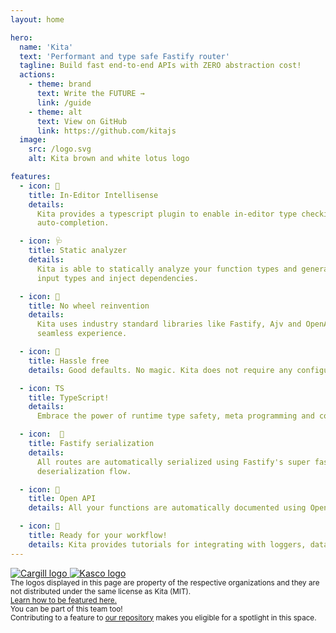 ```yaml
---
layout: home

hero:
  name: 'Kita'
  text: 'Performant and type safe Fastify router'
  tagline: Build fast end-to-end APIs with ZERO abstraction cost!
  actions:
    - theme: brand
      text: Write the FUTURE →
      link: /guide
    - theme: alt
      text: View on GitHub
      link: https://github.com/kitajs
  image:
    src: /logo.svg
    alt: Kita brown and white lotus logo

features:
  - icon: 🔎
    title: In-Editor Intellisense
    details:
      Kita provides a typescript plugin to enable in-editor type checking and
      auto-completion.

  - icon: 🩺
    title: Static analyzer
    details:
      Kita is able to statically analyze your function types and generate routes, validate
      input types and inject dependencies.

  - icon: 🛞
    title: No wheel reinvention
    details:
      Kita uses industry standard libraries like Fastify, Ajv and OpenAPI to provide a
      seamless experience.

  - icon: 🧩
    title: Hassle free
    details: Good defaults. No magic. Kita does not require any configuration whatsoever.

  - icon: TS
    title: TypeScript!
    details:
      Embrace the power of runtime type safety, meta programming and code generation.

  - icon:  🚀
    title: Fastify serialization
    details:
      All routes are automatically serialized using Fastify's super fast serialization and
      deserialization flow.

  - icon: 📖
    title: Open API
    details: All your functions are automatically documented using Open API 3.0.

  - icon: 🏇
    title: Ready for your workflow!
    details: Kita provides tutorials for integrating with loggers, databases and more.
---
```


<script setup>
  import { VPTeamPage, VPTeamPageTitle, VPTeamMembers } from 'vitepress/theme';

  const members = [
    {
      avatar: 'https://github.com/arthurfiorette.png',
      name: 'Arthur Fiorette',
      title: 'Creator',
      links: [
        { icon: 'github', link: 'https://github.com/arthurfiorette' },
        { icon: 'twitter', link: 'https://twitter.com/arthurfiorette' },
        { icon: 'instagram', link: 'https://instagram.com/arthurfiorette' }
      ]
    },
    {
      avatar: 'https://github.com/mesquitaviana.png',
      name: 'Gabriel Mesquita',
      title: 'Core Contributor',
      links: [
        { icon: 'github', link: 'https://github.com/mesquitaviana' },
        { icon: 'instagram', link: 'https://www.instagram.com/eummesquita' }
      ]
    },
    {
      avatar: 'https://github.com/devzolo.png',
      name: 'Devzolo',
      title: 'Core Contributor',
      links: [
        { icon: 'github', link: 'https://github.com/devzolo' },
        { icon: 'twitter', link: 'https://twitter.com/devzolo' }
      ]
    }
  ];
</script>

<VPTeamPage>
  <VPTeamPageTitle>
    <template #title> Trusted by companies </template>
    <template #lead>
      Kita is proudly powering a large ecosystem of organizations and products worldwide.
    </template>
  </VPTeamPageTitle>

  <div id="trusted-by-wrapper">
    <div id="trusted-by">
      <a href="https://www.cargill.com" alt="Cargill" target="_blank">
        <img src="/companies/cargill.svg" alt="Cargill logo" />
      </a>
      <a href="https://home.kascosys.com.br" alt="Kasco R&D" target="_blank">
        <img src="/companies/kasco.svg" alt="Kasco logo" />
      </a>
    </div>
    <small id="small-text">
      The logos displayed in this page are property of the respective organizations and they are not distributed under the same license as Kita (MIT).
      <br />
      <a href="other/feature-your-company">Learn how to be featured here.</a>
    </small>
  </div>
</VPTeamPage>

<VPTeamPage>
  <VPTeamPageTitle>
    <template #title> Our Team </template>
    <template #lead>
      The Kita's development team is composed of a diverse group of people from all over
      the world.
    </template>
  </VPTeamPageTitle>
  <VPTeamMembers :members="members" />

  <small id="small-text">
    You can be part of this team too!
    <br />
    Contributing to a feature to <a href="https://github.com/kitajs/kitajs" target="_blank">our repository</a> makes you eligible for a spotlight in this space.
  </small>
</VPTeamPage>
